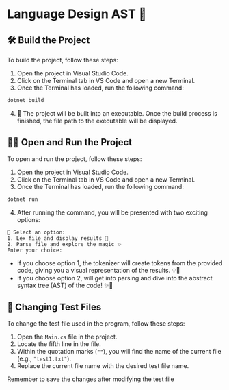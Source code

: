 # Language Design AST 🚀

## 🛠️ Build the Project

To build the project, follow these steps:

1. Open the project in Visual Studio Code.
2. Click on the Terminal tab in VS Code and open a new Terminal.
3. Once the Terminal has loaded, run the following command:

```bash
dotnet build
```

4. 🎉 The project will be built into an executable. Once the build process is finished, the file path to the executable will be displayed.

## 🏃‍♀️ Open and Run the Project

To open and run the project, follow these steps:

1. Open the project in Visual Studio Code.
2. Click on the Terminal tab in VS Code and open a new Terminal.
3. Once the Terminal has loaded, run the following command:

```bash
dotnet run
```

4. After running the command, you will be presented with two exciting options:

```
🌟 Select an option:
1. Lex file and display results 🎨
2. Parse file and explore the magic ✨
Enter your choice:
```

- If you choose option 1, the tokenizer will create tokens from the provided code, giving you a visual representation of the results. 💡🎨
- If you choose option 2, will get into parsing and dive into the abstract syntax tree (AST) of the code! ✨🌳

## 📝 Changing Test Files

To change the test file used in the program, follow these steps:

1. Open the `Main.cs` file in the project.
2. Locate the fifth line in the file.
3. Within the quotation marks (`""`), you will find the name of the current file (e.g., `"test1.txt"`).
4. Replace the current file name with the desired test file name.

Remember to save the changes after modifying the test file
